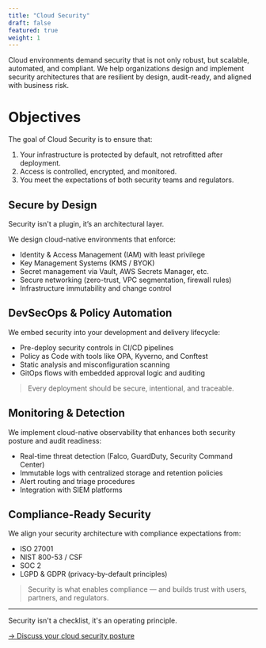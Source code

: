 ```yaml
---
title: "Cloud Security"
draft: false
featured: true
weight: 1
---
```


Cloud environments demand security that is not only robust, but scalable, automated, and compliant.
We help organizations design and implement security architectures that are resilient by design, audit-ready, and aligned with business risk.
<!--more-->

# Objectives

The goal of Cloud Security is to ensure that:

1. Your infrastructure is protected by default, not retrofitted after deployment.
2. Access is controlled, encrypted, and monitored.
3. You meet the expectations of both security teams and regulators.

## Secure by Design

Security isn't a plugin, it’s an architectural layer.

We design cloud-native environments that enforce:

- Identity & Access Management (IAM) with least privilege
- Key Management Systems (KMS / BYOK)
- Secret management via Vault, AWS Secrets Manager, etc.
- Secure networking (zero-trust, VPC segmentation, firewall rules)
- Infrastructure immutability and change control

## DevSecOps & Policy Automation

We embed security into your development and delivery lifecycle:

- Pre-deploy security controls in CI/CD pipelines
- Policy as Code with tools like OPA, Kyverno, and Conftest
- Static analysis and misconfiguration scanning
- GitOps flows with embedded approval logic and auditing

> Every deployment should be secure, intentional, and traceable.

## Monitoring & Detection

We implement cloud-native observability that enhances both security posture and audit readiness:

- Real-time threat detection (Falco, GuardDuty, Security Command Center)
- Immutable logs with centralized storage and retention policies
- Alert routing and triage procedures
- Integration with SIEM platforms

## Compliance-Ready Security

We align your security architecture with compliance expectations from:

- ISO 27001
- NIST 800-53 / CSF
- SOC 2
- LGPD & GDPR (privacy-by-default principles)

> Security is what enables compliance — and builds trust with users, partners, and regulators.

---

Security isn't a checklist, it's an operating principle.

[→ Discuss your cloud security posture](/contact)